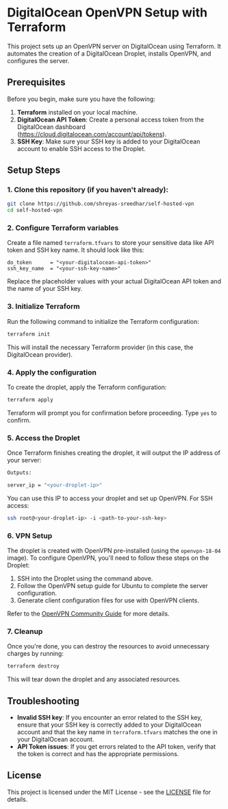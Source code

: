 # DigitalOcean OpenVPN Setup with Terraform

This project sets up an OpenVPN server on DigitalOcean using Terraform. It automates the creation of a DigitalOcean Droplet, installs OpenVPN, and configures the server.

## Prerequisites

Before you begin, make sure you have the following:

1. **Terraform** installed on your local machine.
2. **DigitalOcean API Token**: Create a personal access token from the DigitalOcean dashboard (https://cloud.digitalocean.com/account/api/tokens).
3. **SSH Key**: Make sure your SSH key is added to your DigitalOcean account to enable SSH access to the Droplet.

## Setup Steps

### 1. Clone this repository (if you haven't already):

```sh
git clone https://github.com/shreyas-sreedhar/self-hosted-vpn
cd self-hosted-vpn
```

### 2. Configure Terraform variables

Create a file named `terraform.tfvars` to store your sensitive data like API token and SSH key name. It should look like this:

```hcl
do_token      = "<your-digitalocean-api-token>"
ssh_key_name  = "<your-ssh-key-name>"
```

Replace the placeholder values with your actual DigitalOcean API token and the name of your SSH key.

### 3. Initialize Terraform

Run the following command to initialize the Terraform configuration:

```sh
terraform init
```

This will install the necessary Terraform provider (in this case, the DigitalOcean provider).

### 4. Apply the configuration

To create the droplet, apply the Terraform configuration:

```sh
terraform apply
```

Terraform will prompt you for confirmation before proceeding. Type `yes` to confirm.

### 5. Access the Droplet

Once Terraform finishes creating the droplet, it will output the IP address of your server:

```sh
Outputs:

server_ip = "<your-droplet-ip>"
```

You can use this IP to access your droplet and set up OpenVPN. For SSH access:

```sh
ssh root@<your-droplet-ip> -i <path-to-your-ssh-key>
```

### 6. VPN Setup

The droplet is created with OpenVPN pre-installed (using the `openvpn-18-04` image). To configure OpenVPN, you'll need to follow these steps on the Droplet:

1. SSH into the Droplet using the command above.
2. Follow the OpenVPN setup guide for Ubuntu to complete the server configuration.
3. Generate client configuration files for use with OpenVPN clients.

Refer to the [OpenVPN Community Guide](https://openvpn.net/community-resources/) for more details.

### 7. Cleanup

Once you're done, you can destroy the resources to avoid unnecessary charges by running:

```sh
terraform destroy
```

This will tear down the droplet and any associated resources.

## Troubleshooting

- **Invalid SSH key**: If you encounter an error related to the SSH key, ensure that your SSH key is correctly added to your DigitalOcean account and that the key name in `terraform.tfvars` matches the one in your DigitalOcean account.
- **API Token issues**: If you get errors related to the API token, verify that the token is correct and has the appropriate permissions.

## License

This project is licensed under the MIT License - see the [LICENSE](LICENSE) file for details.
